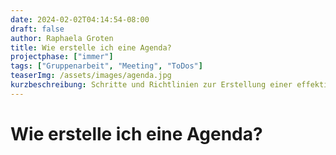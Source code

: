 ```yaml
---
date: 2024-02-02T04:14:54-08:00
draft: false
author: Raphaela Groten
title: Wie erstelle ich eine Agenda?
projectphase: ["immer"]
tags: ["Gruppenarbeit", "Meeting", "ToDos"]
teaserImg: /assets/images/agenda.jpg
kurzbeschreibung: Schritte und Richtlinien zur Erstellung einer effektiven Agenda für Meetings oder Veranstaltungen, einschließlich der Festlegung von Zielen, Priorisierung von Themen und Zeitplanung.
---
```


# Wie erstelle ich eine Agenda?

